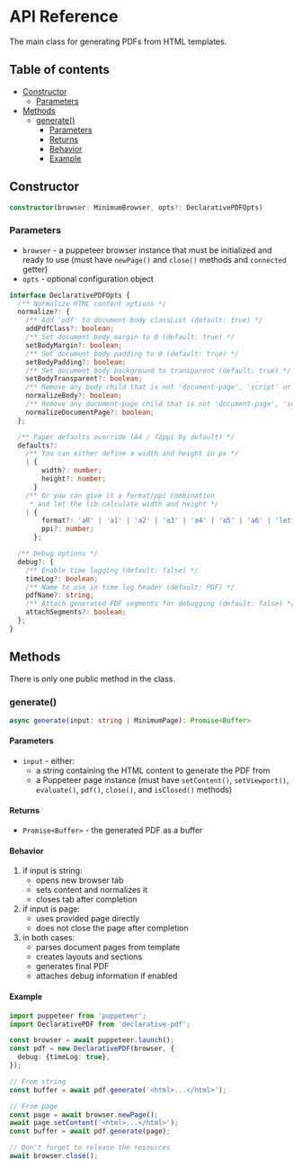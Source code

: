 # API Reference

The main class for generating PDFs from HTML templates.

## Table of contents

- [Constructor](#constructor)
  - [Parameters](#parameters)
- [Methods](#methods)
  - [generate()](#generate)
    - [Parameters](#parameters)
    - [Returns](#returns)
    - [Behavior](#behavior)
    - [Example](#example)



## Constructor

```typescript
constructor(browser: MinimumBrowser, opts?: DeclarativePDFOpts)
```

### Parameters

- `browser` - a puppeteer browser instance that must be initialized and ready to use (must have `newPage()` and `close()` methods and `connected` getter)
- `opts` - optional configuration object

```typescript
interface DeclarativePDFOpts {
  /** Normalize HTML content options */
  normalize?: {
    /** Add 'pdf' to document body classList (default: true) */
    addPdfClass?: boolean;
    /** Set document body margin to 0 (default: true) */
    setBodyMargin?: boolean;
    /** Set document body padding to 0 (default: true) */
    setBodyPadding?: boolean;
    /** Set document body background to transparent (default: true) */
    setBodyTransparent?: boolean;
    /** Remove any body child that is not 'document-page', 'script' or 'style' (default: true) */
    normalizeBody?: boolean;
    /** Remove any document-page child that is not 'document-page', 'script' or 'style' (default: true) */
    normalizeDocumentPage?: boolean;
  };

  /** Paper defaults override (A4 / 72ppi by default) */
  defaults?:
    /** You can either define a width and height in px */
    | {
        width?: number;
        height?: number;
      }
    /** Or you can give it a format/ppi combination
     * and let the lib calculate width and height */
    | {
        format?: 'a0' | 'a1' | 'a2' | 'a3' | 'a4' | 'a5' | 'a6' | 'letter' | 'legal' | 'tabloid' | 'ledger';
        ppi?: number;
      };

  /** Debug options */
  debug?: {
    /** Enable time logging (default: false) */
    timeLog?: boolean;
    /** Name to use in time log header (default: PDF) */
    pdfName?: string;
    /** Attach generated PDF segments for debugging (default: false) */
    attachSegments?: boolean;
  };
}
```

## Methods

There is only one public method in the class.

### generate()

```typescript
async generate(input: string | MinimumPage): Promise<Buffer>
```

#### Parameters

- `input` - either:
  - a string containing the HTML content to generate the PDF from
  - a Puppeteer page instance (must have `setContent()`, `setViewport()`, `evaluate()`, `pdf()`, `close()`, and `isClosed()` methods)

#### Returns

- `Promise<Buffer>` - the generated PDF as a buffer

#### Behavior

1. if input is string:
    - opens new browser tab
    - sets content and normalizes it
    - closes tab after completion
2. if input is page:
    - uses provided page directly
    - does not close the page after completion
3. in both cases:
    - parses document pages from template
    - creates layouts and sections
    - generates final PDF
    - attaches debug information if enabled

#### Example

```typescript
import puppeteer from 'puppeteer';
import DeclarativePDF from 'declarative-pdf';

const browser = await puppeteer.launch();
const pdf = new DeclarativePDF(browser, {
  debug: {timeLog: true},
});

// From string
const buffer = await pdf.generate('<html>...</html>');

// From page
const page = await browser.newPage();
await page.setContent('<html>...</html>');
const buffer = await pdf.generate(page);

// Don't forget to release the resources
await browser.close();
```
